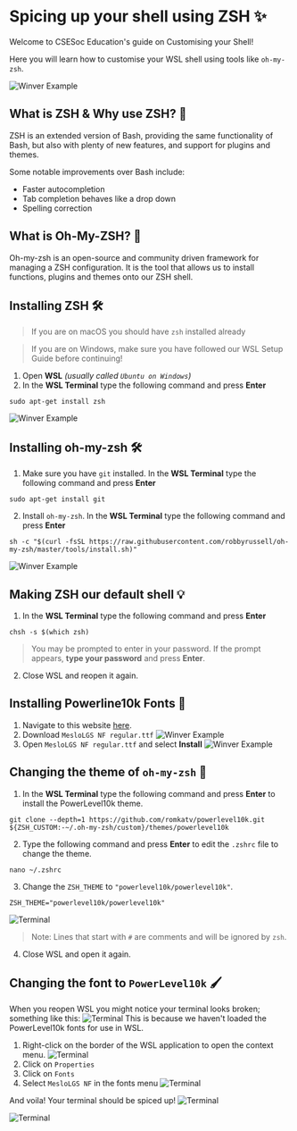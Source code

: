 # Spicing up your shell using ZSH ✨

Welcome to CSESoc Education's guide on Customising your Shell! 

Here you will learn how to customise your WSL shell using tools like `oh-my-zsh`.


![Winver Example](/assets/img-11.png "bad-terminal")

## What is ZSH & Why use ZSH? 🤔
ZSH is an extended version of Bash, providing the same functionality of Bash, but also with plenty of new features, and support for plugins and themes.

Some notable improvements over Bash include:
- Faster autocompletion
- Tab completion behaves like a drop down 
- Spelling correction

## What is Oh-My-ZSH? 🧠
Oh-my-zsh is an open-source and community driven framework for managing a ZSH configuration. It is the tool that allows us to install functions, plugins and themes onto our ZSH shell.

## Installing ZSH 🛠️
> If you are on macOS you should have `zsh` installed already

> If you are on Windows, make sure you have followed our WSL Setup Guide before continuing!

1. Open **WSL** *(usually called `Ubuntu on Windows`)*
2. In the **WSL Terminal** type the following command and press **Enter**

```
sudo apt-get install zsh
```

![Winver Example](/assets/img-1.png "img-1")

## Installing oh-my-zsh 🛠️
1. Make sure you have `git` installed. In the **WSL Terminal** type the following command and press **Enter**

```
sudo apt-get install git
```

2. Install `oh-my-zsh`. In the **WSL Terminal** type the following command and press **Enter**

```
sh -c "$(curl -fsSL https://raw.githubusercontent.com/robbyrussell/oh-my-zsh/master/tools/install.sh)"
```

![Winver Example](/assets/img-2.png "img-2")

## Making ZSH our default shell 💡

1. In the **WSL Terminal** type the following command and press **Enter**

```
chsh -s $(which zsh)
```

> You may be prompted to enter in your password. If the prompt appears, **type your password** and press **Enter**.

2. Close WSL and reopen it again. 

## Installing Powerline10k Fonts 🦾
1. Navigate to this website [here](https://github.com/romkatv/powerlevel10k#manual-font-installation).
2. Download `MesloLGS NF regular.ttf`
![Winver Example](/assets/img-12.png "img-12")
3. Open `MesloLGS NF regular.ttf` and select **Install**
![Winver Example](/assets/img-13.png "img-13")

## Changing the theme of `oh-my-zsh` 🎨
1. In the **WSL Terminal** type the following command and press **Enter** to install the PowerLevel10k theme.
```
git clone --depth=1 https://github.com/romkatv/powerlevel10k.git ${ZSH_CUSTOM:-~/.oh-my-zsh/custom}/themes/powerlevel10k
```
2. Type the following command and press **Enter** to edit the `.zshrc` file to change the theme.
```
nano ~/.zshrc
```
3. Change the `ZSH_THEME` to `"powerlevel10k/powerlevel10k"`.
```
ZSH_THEME="powerlevel10k/powerlevel10k"
```
![Terminal](/assets/img-5.png "img-5")

> Note: Lines that start with `#` are comments and will be ignored by `zsh`.

4. Close WSL and open it again.

## Changing the font to `PowerLevel10k` 🖌️
When you reopen WSL you might notice your terminal looks broken; something like this:
![Terminal](/assets/img-6.png "img-6")
This is because we haven't loaded the PowerLevel10k fonts for use in WSL. 

1. Right-click on the border of the WSL application to open the context menu.
![Terminal](/assets/img-7.png "img-7")
2. Click on `Properties`
3. Click on `Fonts`
4. Select `MesloLGS NF` in the fonts menu
![Terminal](/assets/img-8.png "img-8")

And voila! Your terminal should be spiced up!
![Terminal](/assets/img-9.png "img-9")

![Terminal](/assets/img-10.png "img-10")